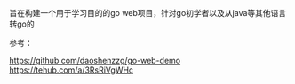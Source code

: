 旨在构建一个用于学习目的的go web项目，针对go初学者以及从java等其他语言转go的

参考： 

https://github.com/daoshenzzg/go-web-demo
https://tehub.com/a/3RsRiVgWHc
